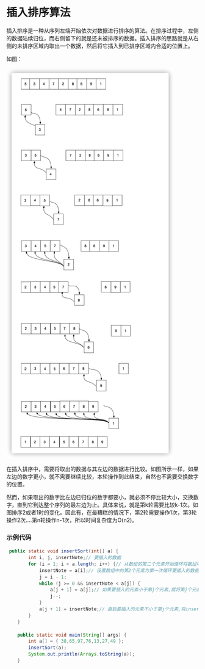 # 插入排序算法

插入排序是一种从序列左端开始依次对数据进行排序的算法。在排序过程中，左侧的数据陆续归位，而右侧留下的就是还未被排序的数据。插入排序的思路就是从右侧的未排序区域内取出一个数据，然后将它插入到已排序区域内合适的位置上。

如图：

![](../image/插入排序算法.png)

在插入排序中，需要将取出的数据与其左边的数据进行比较。如图所示一样，如果左边的数字更小，就不需要继续比较，本轮操作到此结束，自然也不需要交换数字的位置。

然而，如果取出的数字比左边已归位的数字都要小，就必须不停比较大小，交换数字，直到它到达整个序列的最左边为止。具体来说，就是第k轮需要比较k-1次。如图排序2或者1时的变化。因此有，在最糟糕的情况下，第2轮需要操作1次，第3轮操作2次....第n轮操作n-1次，所以时间复杂度为O(n2)。



### 示例代码

```java
 public static void insertSort(int[] a) {
        int i, j, insertNote;// 要插入的数据
        for (i = 1; i < a.length; i++) {// 从数组的第二个元素开始循环将数组中的元素插入
            insertNote = a[i];// 设置数组中的第2个元素为第一次循环要插入的数据
            j = i - 1;
            while (j >= 0 && insertNote < a[j]) {
                a[j + 1] = a[j];// 如果要插入的元素小于第j个元素,就将第j个元素向后移动
                j--;
            }
            a[j + 1] = insertNote;// 直到要插入的元素不小于第j个元素,将insertNote插入到数组中
        }
    }

    public static void main(String[] args) {
        int a[] = { 38,65,97,76,13,27,49 };
        insertSort(a);
        System.out.println(Arrays.toString(a));
    }

```

